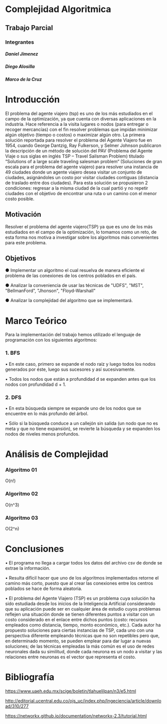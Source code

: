 
# Complejidad Algoritmica

## Trabajo Parcial

### Integrantes

##### Daniel Jimenez
##### Diego Alosilla
##### Marco de la Cruz

# Introducción

El problema del agente viajero (tsp) es uno de los más estudiados en el campo de la optimización, ya que cuenta con diversas aplicaciones en la industria. Hace referencia a la visita   lugares o nodos (para entregar o recoger mercancías) con el fin resolver problemas que impidan minimizar algún objetivo (tiempo o costos) o maximizar algún otro.
La primera solución reportada para resolver el problema del Agente Viajero fue en 1954, cuando George Dantzig, Ray Fulkerson, y Selmer Johnson  publicaron la descripción de un método de solución del PAV (Problema del Agente Viaje o sus siglas en inglés TSP – Travel Sailsman Problem) titulado “Solutions of a large scale traveling salesman problem“ (Soluciones de gran escala para el problema del agente viajero) para resolver una instancia de 49 ciudades donde un agente viajero desea visitar un conjunto de ciudades, asignándoles un costo por visitar ciudades contiguas (distancia de traslado entre dos ciudades). Para esta solución se propusieron 2 condiciones: regresar a      la misma ciudad de la cual partió y no repetir ciudades con el objetivo de encontrar una ruta o un camino con el menor costo posible.


## Motivación

Resolver el problema del agente viajero(TSP) ya que es uno de los más estudiados en el campo de la optimización, lo tomamos como un reto, de esta forma nos motiva a investigar sobre los algoritmos más convenientes para este problema.

## Objetivos

●	Implementar un algoritmo el cual resuelva de manera eficiente el problema de las conexiones de los centros poblados en el país.

●	Analizar la conveniencia de usar las técnicas de "UDFS", "MST", "BellmanFord", "Jhonson", "Floyd-Warshall"

●	Analizar la complejidad del algoritmo que se implementará.


# Marco Teórico

Para la implementación del trabajo hemos utilizado el lenguaje de programación con los siguientes algoritmos:

### 1. BFS

•	En este caso, primero se expande el nodo raíz y luego todos los nodos generados por éste, luego sus sucesores y así sucesivamente. 

•	Todos los nodos que están a profundidad d se expanden antes que los nodos con profundidad d + 1.


### 2. DFS

•	En esta búsqueda siempre se expande uno de los nodos que se encuentre en lo más profundo del árbol. 

•	Sólo si la búsqueda conduce a un callejón sin salida (un nodo que no es meta y que no tiene expansión), se revierte la búsqueda y se expanden los nodos de niveles menos profundos.


# Análisis de Complejidad

### Algoritmo 01

O(n!)


### Algoritmo 02

O(n^3)


### Algoritmo 03

O(2^n)

# Conclusiones

•	El programa no llega a cargar todos los datos del archivo csv de donde se extrae la información.

•	Resulta difícil hacer que uno de los algoritmos implementados retorne el camino más corto, puesto que al crear las conexiones entre los centros poblados se hace de forma aleatoria.

•	El problema del Agente Viajero (TSP) es un problema cuya solución ha sido estudiada desde los inicios de la Inteligencia Artificial considerando que su aplicación puede ser en cualquier área de estudio cuyos problemas reflejen una situación donde se tienen diferentes puntos a visitar con un costo considerado en el enlace entre dichos puntos (costo: recursos empleados como distancia, tiempo, monto económico, etc.). Cada autor ha propuesto soluciones para ciertas instancias de TSP, cada uno con una perspectiva diferente empleando técnicas que no son repetibles pero que, en determinado momento, se pueden emplear para dar lugar a nuevas soluciones; de las técnicas empleadas la más común es el uso de redes neuronales dada su similitud, donde cada neurona es un nodo a visitar y las relaciones entre neuronas es el vector que representa el costo.


# Bibliografía

https://www.uaeh.edu.mx/scige/boletin/tlahuelilpan/n3/e5.html
    
http://editorial.ucentral.edu.co/ojs_uc/index.php/Ingeciencia/article/download/310/277

https://networkx.github.io/documentation/networkx-2.3/tutorial.html
